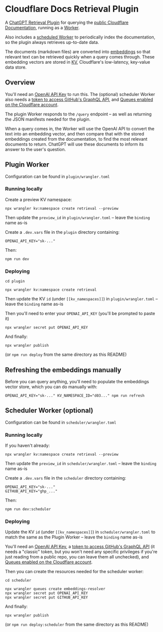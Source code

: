 # Cloudflare Docs Retrieval Plugin

A [ChatGPT Retrieval Plugin](https://github.com/openai/chatgpt-retrieval-plugin)
for querying the [public Cloudflare Documentation](https://developers.cloudflare.com/),
running as a [Worker](https://developers.cloudflare.com/workers/).

Also includes a [scheduled Worker](https://developers.cloudflare.com/workers/platform/triggers/cron-triggers/)
to periodically index the documentation, so the plugin always retrieves up-to-date data.

The documents (markdown files) are converted into [embeddings](https://platform.openai.com/docs/guides/embeddings)
so that relevant text can be retrieved quickly when a query comes through. These embedding vectors are stored in
[KV](https://developers.cloudflare.com/workers/learning/how-kv-works/), Cloudflare's low-latency, key-value data store.

## Overview

You'll need an [OpenAI API Key](https://help.openai.com/en/articles/5112595-best-practices-for-api-key-safety) to run this.
The (optional) scheduler Worker also needs a [token to access GitHub's GraphQL API](https://docs.github.com/en/authentication/keeping-your-account-and-data-secure/creating-a-personal-access-token#creating-a-personal-access-token-classic),
and [Queues enabled on the Cloudflare account](https://developers.cloudflare.com/queues/).

The plugin Worker responds to the `/query` endpoint – as well as returning the JSON manifests needed for the plugin.

When a query comes in, the Worker will use the OpenAI API to convert the text into an embedding vector, and then
compare that with the stored embeddings created from the documentation, to find the most relevant documents to return.
ChatGPT will use these documents to inform its answer to the user's question.

## Plugin Worker

Configuration can be found in `plugin/wrangler.toml`

### Running locally

Create a preview KV namespace:

```
npx wrangler kv:namespace create retrieval --preview
```

Then update the `preview_id` in `plugin/wrangler.toml` – leave the `binding` name as-is

Create a `.dev.vars` file in the `plugin` directory containing:

```
OPENAI_API_KEY="sk-..."
```

Then:

```
npm run dev
```

### Deploying

```
cd plugin

npx wrangler kv:namespace create retrieval
```

Then update the KV `id` (under `[[kv_namespaces]]`) in `plugin/wrangler.toml` – leave the `binding` name as-is

Then you'll need to enter your `OPENAI_API_KEY` (you'll be prompted to paste it)

```
npx wrangler secret put OPENAI_API_KEY
```

And finally:

```
npx wrangler publish
```

(or `npm run deploy` from the same directory as this README)

## Refreshing the embeddings manually

Before you can query anything, you'll need to populate the embeddings vector store, which you can do manually with:

```
OPENAI_API_KEY="sk-..." KV_NAMESPACE_ID="d03..." npm run refresh
```

## Scheduler Worker (optional)

Configuration can be found in `scheduler/wrangler.toml`

### Running locally

If you haven't already:

```
npx wrangler kv:namespace create retrieval --preview
```

Then update the `preview_id` in `scheduler/wrangler.toml` – leave the `binding` name as-is

Create a `.dev.vars` file in the `scheduler` directory containing:

```
OPENAI_API_KEY="sk-..."
GITHUB_API_KEY="ghp_..."
```

Then:

```
npm run dev:scheduler
```

### Deploying

Update the KV `id` (under `[[kv_namespaces]]`) in `scheduler/wrangler.toml`
to match the same as the Plugin Worker – leave the `binding` name as-is

You'll need an [OpenAI API Key](https://help.openai.com/en/articles/5112595-best-practices-for-api-key-safety), a
[token to access GitHub's GraphQL API](https://docs.github.com/en/authentication/keeping-your-account-and-data-secure/creating-a-personal-access-token#creating-a-personal-access-token-classic)
(it needs a "classic" token, but you won't need any specific privileges if you're just reading from a public repo,
you can leave them all unchecked), and [Queues enabled on the Cloudflare account](https://developers.cloudflare.com/queues/).

Then you can create the resources needed for the scheduler worker:

```
cd scheduler

npx wrangler queues create embeddings-resolver
npx wrangler secret put OPENAI_API_KEY
npx wrangler secret put GITHUB_API_KEY
```

And finally:

```
npx wrangler publish
```

(or `npm run deploy:scheduler` from the same directory as this README)
